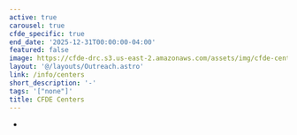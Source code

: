 ```yaml
---
active: true
carousel: true
cfde_specific: true
end_date: '2025-12-31T00:00:00-04:00'
featured: false
image: https://cfde-drc.s3.us-east-2.amazonaws.com/assets/img/cfde-centers.png
layout: '@/layouts/Outreach.astro'
link: /info/centers
short_description: '-'
tags: '["none"]'
title: CFDE Centers
---
```

-